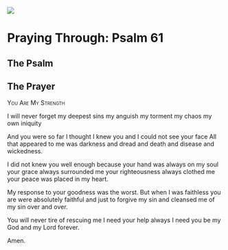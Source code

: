 <img class="intro-right" src="/images/art-paris-psalter.jpg">

# Praying Through: Psalm 61

## The Psalm

## The Prayer

<div style="font-variant: small-caps;">
You Are My Strength
</div>


I will never forget
  my deepest sins
  my anguish
  my torment
  my chaos
  my own iniquity

And you were so far
  I thought I knew you
  and I could not see your face
  All that appeared to me
  was darkness
  and dread
  and death
  and disease
  and wickedness.

I did not knew you well enough
  because your hand was always on my soul
  your grace always surrounded me
  your righteousness always clothed me
  your peace was placed in my heart.

My response
  to your goodness
  was the worst.
  But when I was faithless
  you are were absolutely faithful
  and just to forgive my sin
  and cleansed me of my sin
  over and over.

You will never tire 
  of rescuing me
  I need your help
  always I need you
  be my God
  and my Lord forever.

Amen.
